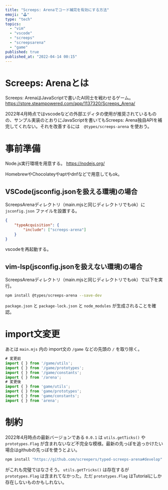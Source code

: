 ```yaml
---
title: "Screeps: Arenaでコード補完を有効にする方法"
emoji: "🕹️"
type: "tech"
topics:
  - "vim"
  - "vscode"
  - "screeps"
  - "screepsarena"
  - "game"
published: true
published_at: "2022-04-14 00:15"
---
```


# Screeps: Arenaとは

Screeps: ArenaはJavaScriptで書いたAI同士を戦わせるゲーム。
https://store.steampowered.com/app/1137320/Screeps_Arena/

2022年4月時点ではvscodeなどの外部エディタの使用が推奨されているものの、サンプル実装のとおりにJavaScriptを書いてもScreeps: Arena独自APIを補完してくれない。それを改善するには　`@types/screeps-arena` を使おう。

# 事前準備

Node.js実行環境を用意する。
https://nodejs.org/

HomebrewやChocolateyやaptやdnfなどで用意してもok。

## VSCode(jsconfig.jsonを扱える環境)の場合

ScreepsArenaディレクトリ（main.mjsと同じディレクトリでもok）に `jsconfig.json` ファイルを設置する。

```json:jsconfig.json
{
    "typeAcquisition": {
        "include": ["screeps-arena"]
    }
}
```

vscodeを再起動する。

## vim-lsp(jsconfig.jsonを扱えない環境)の場合

ScreepsArenaディレクトリ（main.mjsと同じディレクトリでもok）で以下を実行。

```sh
npm install @types/screeps-arena --save-dev
```

`package.json` と `package-lock.json` と `node_modules` が生成されることを確認。

# import文変更

あとは `main.mjs` 内の import文の `/game` などの先頭の `/` を取り除く。

```js:main.mjs
# 変更前
import { } from '/game/utils';
import { } from '/game/prototypes';
import { } from '/game/constants';
import { } from '/arena';
# 変更後
import { } from 'game/utils';
import { } from 'game/prototypes';
import { } from 'game/constants';
import { } from 'arena';
```

# 制約

2022年4月時点の最新バージョンである `0.0.1` は `utils.getTicks()` や `prototypes.Flag` が含まれないなど不完全な模様。最新の先っぽを追っかけたい場合はgithubの先っぽを使うとよい。

```sh
npm install "https://github.com/screepers/typed-screeps-arena#develop" --save-dev
```

がこれも完璧ではなさそう。 `utils.getTricks()` は存在するが `prototypes.Flag` は含まれてなかった。ただ `prototypes.Flag` はTutorialにしか存在しないものかもしれない。
